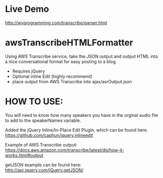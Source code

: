 # Live Demo
http://wvprogramming.com/transcribe/parser.html

# awsTranscribeHTMLFormatter
Using AWS Transcribe service, take the JSON output and output HTML into a nice conversational format for easy posting to a blog.

* Requires jQuery
* Optional inline Edit (highly recommend)
* place output from AWS Transcribe into ajax/asrOutput.json

# HOW TO USE:
You will need to know how many speakers you have in the orginal audio file to add to the speakerNames variable.

Added the jQuery Inline/In-Place Edit Plugin, which can be found here. https://github.com/caphun/jquery.inlineedit

Example of AWS Transcribe output:
https://docs.aws.amazon.com/transcribe/latest/dg/how-it-works.html#output

getJSON example can be found here:
http://api.jquery.com/jQuery.getJSON/
